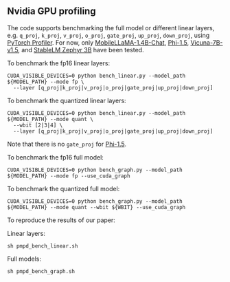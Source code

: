## Nvidia GPU profiling

The code supports benchmarking the full model or different linear layers, e.g. `q_proj`, `k_proj`, `v_proj`, `o_proj`, `gate_proj`, `up_proj`, `down_proj`,  using [PyTorch Profiler](https://pytorch.org/tutorials/recipes/recipes/profiler_recipe.html). 
For now, only [MobileLLaMA-1.4B-Chat](https://huggingface.co/mtgv/MobileLLaMA-1.4B-Chat), [Phi-1.5](https://huggingface.co/microsoft/phi-1_5), [Vicuna-7B-v1.5](https://huggingface.co/lmsys/vicuna-7b-v1.5), and [StableLM Zephyr 3B](https://huggingface.co/stabilityai/stablelm-zephyr-3b) have been tested.

To benchmark the fp16 linear layers:

```
CUDA_VISIBLE_DEVICES=0 python bench_linear.py --model_path ${MODEL_PATH} --mode fp \
  --layer [q_proj|k_proj|v_proj|o_proj|gate_proj|up_proj|down_proj]
```

To benchmark the quantized linear layers:

```
CUDA_VISIBLE_DEVICES=0 python bench_linear.py --model_path ${MODEL_PATH} --mode quant \
  --wbit [2|3|4] \
  --layer [q_proj|k_proj|v_proj|o_proj|gate_proj|up_proj|down_proj]
```

Note that there is no `gate_proj` for [Phi-1.5](https://huggingface.co/microsoft/phi-1_5).

To benchmark the fp16 full model:

```
CUDA_VISIBLE_DEVICES=0 python bench_graph.py --model_path ${MODEL_PATH} --mode fp --use_cuda_graph
```

To benchmark the quantized full model:

```
CUDA_VISIBLE_DEVICES=0 python bench_graph.py --model_path ${MODEL_PATH} --mode quant --wbit ${WBIT} --use_cuda_graph
```

To reproduce the results of our paper:

Linear layers:
```
sh pmpd_bench_linear.sh
```

Full models:
```
sh pmpd_bench_graph.sh
```
